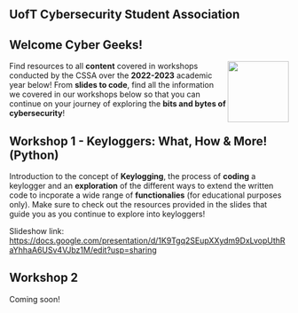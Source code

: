## UofT Cybersecurity Student Association


## Welcome Cyber Geeks!

<img align="right" width="110" height="110" src="https://user-images.githubusercontent.com/95773832/211125794-0ab7718a-7a85-40a2-b640-eba9a068f7a4.png">

Find resources to all **content** covered in workshops conducted by the CSSA over the **2022-2023** academic year below! From **slides to code**, find all the information we covered in our workshops below so that you can continue on your journey of exploring the **bits and bytes of cybersecurity**!

## Workshop 1 - Keyloggers: What, How & More! (Python)
Introduction to the concept of **Keylogging**, the process of **coding** a keylogger and an **exploration** of the different ways to extend the written code to incporate a wide range of **functionalies** (for educational purposes only). Make sure to check out the resources provided in the slides that guide you as you continue to explore into keyloggers!

Slideshow link: https://docs.google.com/presentation/d/1K9Tgq2SEupXXydm9DxLvopUthRaYhhaA6USv4VJbz1M/edit?usp=sharing

## Workshop 2 

Coming soon!

